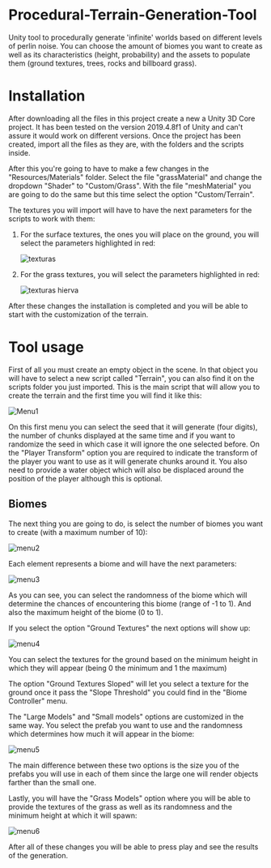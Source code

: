 # Procedural-Terrain-Generation-Tool
Unity tool to procedurally generate 'infinite' worlds based on different levels of perlin noise. You can choose the amount of biomes you want to create as well as its characteristics (height, probability) and the assets to populate them (ground textures, trees, rocks and billboard grass).

# Installation
After downloading all the files in this project create a new a Unity 3D Core project. 
It has been tested on the version 2019.4.8f1 of Unity and can't assure it would work on different versions. 
Once the project has been created, import all the files as they are, with the folders and the scripts inside.

After this you're going to have to make a few changes in the "Resources/Materials" folder. Select the file "grassMaterial" and 
change the dropdown "Shader" to "Custom/Grass". With the file "meshMaterial" you are going to do the same but this time select
the option "Custom/Terrain".

The textures you will import will have to have the next parameters for the scripts to work with them:
  1. For the surface textures, the ones you will place on the ground, you will select the parameters highlighted in red:
  
      ![texturas](https://user-images.githubusercontent.com/37048338/172803859-0d22201e-8800-43ca-95b3-ae5065934b9c.PNG)
      
  2. For the grass textures, you will select the parameters highlighted in red:
  
      ![texturas hierva](https://user-images.githubusercontent.com/37048338/172804272-916eeb0e-6bd3-4c11-a6c9-4932825d7b53.PNG)

After these changes the installation is completed and you will be able to start with the customization of the terrain.

# Tool usage
First of all you must create an empty object in the scene. In that object you will have to select a new script called "Terrain",
you can also find it on the scripts folder you just imported. This is the main script that will allow you to create the terrain and the 
first time you will find it like this:

![Menu1](https://user-images.githubusercontent.com/37048338/172806560-adc00202-ef7f-4d87-a63a-74896e5eaac1.PNG)

On this first menu you can select the seed that it will generate (four digits), the number of chunks displayed at the same time and if you want to randomize the seed 
in which case it will ignore the one selected before. On the "Player Transform" option you are required to indicate the transform of the player you want to use as it will 
generate chunks around it. You also need to provide a water object which will also be displaced around the position of the player although this is optional.

## Biomes
The next thing you are going to do, is select the number of biomes you want to create (with a maximum number of 10):

![menu2](https://user-images.githubusercontent.com/37048338/172808594-663c2ccb-7b86-4272-9031-270ab7d8bfbf.PNG)

Each element represents a biome and will have the next parameters:

![menu3](https://user-images.githubusercontent.com/37048338/172809119-2a489334-cff4-4941-9c30-cc8f5d921ce0.PNG)

As you can see, you can select the randomness of the biome which will determine the chances of encountering this biome (range of -1 to 1). 
And also the maximum height of the biome (0 to 1).

If you select the option "Ground Textures" the next options will show up:

![menu4](https://user-images.githubusercontent.com/37048338/172809947-a5d0f6ec-a720-43e5-8370-d1b0474166d9.PNG)

You can select the textures for the ground based on the minimum height in which they will appear (being 0 the minimum and 1 the maximum)

The option "Ground Textures Sloped" will let you select a texture for the ground once it pass the "Slope Threshold" you could find in the "Biome Controller" menu.

The "Large Models" and "Small models" options are customized in the same way. You select the prefab you want to use and the randomness which determines how 
much it will appear in the biome:

![menu5](https://user-images.githubusercontent.com/37048338/172811132-3b246859-7c87-42a2-a80f-85edd9893870.PNG)

The main difference between these two options is the size you of the prefabs you will use in each of them since the large one will render objects farther than the small one.

Lastly, you will have the "Grass Models" option where you will be able to provide the textures of the grass as well as its randomness and the minimum height at which 
it will spawn:

![menu6](https://user-images.githubusercontent.com/37048338/172811716-fe75d036-4c53-426f-bdbd-3b2f721432da.PNG)

After all of these changes you will be able to press play and see the results of the generation.

